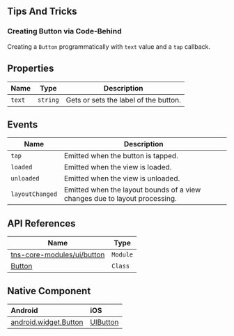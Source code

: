 ## Tips And Tricks

### Creating Button via Code-Behind

Creating a `Button` programmatically with `text` value and a `tap` callback.
<snippet id='button-code-create-xml' />
<snippet id='button-code-create' />
<snippet id='button-code-create-ts' />

## Properties

| Name     | Type    | Description    |
|----------|---------|----------------|
| `text`   | `string` | Gets or sets the label of the button. |

## Events

| Name     | Description    |
|----------|----------------|
| `tap`    | Emitted when the button is tapped.|
| `loaded`               | Emitted when the view is loaded.                 |
| `unloaded`             | Emitted when the view is unloaded.               |
| `layoutChanged`        | Emitted when the layout bounds of a view changes due to layout processing. |

## API References

| Name     | Type    |
|----------|---------|
| [tns-core-modules/ui/button](https://docs.nativescript.org/api-reference/modules/_ui_button_) | `Module` |
| [Button](http://docs.nativescript.org/api-reference/classes/_ui_button_.button.html) | `Class` |

## Native Component

| Android               | iOS      |
|:----------------------|:---------|
| [android.widget.Button](http://developer.android.com/reference/android/widget/Button.html) | [UIButton](https://developer.apple.com/library/ios/documentation/UIKit/Reference/UIButton_Class/) |
